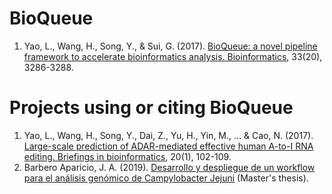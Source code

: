 # BioQueue
1. Yao, L., Wang, H., Song, Y., & Sui, G. (2017). [BioQueue: a novel pipeline framework to accelerate bioinformatics analysis. Bioinformatics](//doi.org/10.1093/bioinformatics/btx403), 33(20), 3286-3288.

# Projects using or citing BioQueue
1. Yao, L., Wang, H., Song, Y., Dai, Z., Yu, H., Yin, M., ... & Cao, N. (2017). [Large-scale prediction of ADAR-mediated effective human A-to-I RNA editing. Briefings in bioinformatics](//doi.org/10.1093/bib/bbx092), 20(1), 102-109.
2. Barbero Aparicio, J. A. (2019). [Desarrollo y despliegue de un workflow para el análisis genómico de Campylobacter Jejuni](https://repositorio.uam.es/handle/10486/687147) (Master's thesis).
